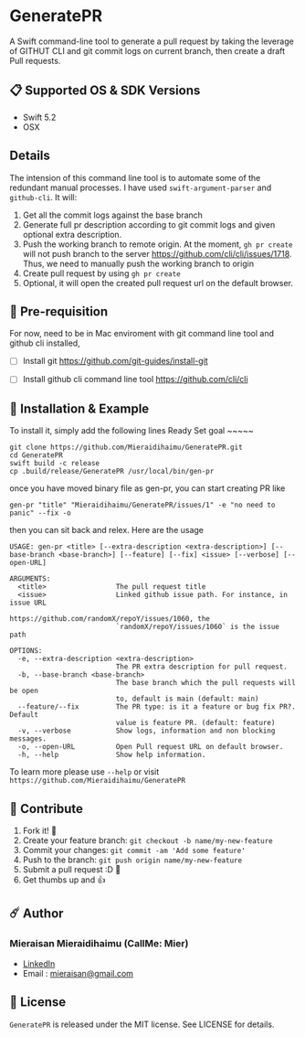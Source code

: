 # GeneratePR

A Swift command-line tool to generate a pull request by taking the leverage of GITHUT CLI and git commit logs on current branch, then create a draft Pull requests.

## 📋 Supported OS & SDK Versions

* Swift 5.2
* OSX

## Details

The intension of this command line tool is to automate some of the redundant manual processes. I have used `swift-argument-parser` and `github-cli`. It will:
1. Get all the commit logs against the base branch
2. Generate full pr description according to git commit logs and given optional extra description.
3. Push the working branch to remote origin. At the moment, `gh pr create` will not push branch to the server https://github.com/cli/cli/issues/1718. Thus, we need to manually push the working branch to origin
4. Create pull request by using `gh pr create`
5. Optional, it will open the created pull request url on the default browser.

## 🌟 Pre-requisition 

For now, need to be in Mac enviroment with git command line tool and github cli installed,

- [ ] Install git https://github.com/git-guides/install-git
- [ ] Install github cli command line tool https://github.com/cli/cli


## 🔮 Installation & Example
To install it, simply add the following lines
Ready Set goal ~~~~~

```shell
git clone https://github.com/Mieraidihaimu/GeneratePR.git
cd GeneratePR
swift build -c release
cp .build/release/GeneratePR /usr/local/bin/gen-pr
```

once you have moved binary file as gen-pr, you can start creating PR like

```shell
gen-pr "title" "Mieraidihaimu/GeneratePR/issues/1" -e "no need to panic" --fix -o
```

then you can sit back and relex. Here are the usage

```shell
USAGE: gen-pr <title> [--extra-description <extra-description>] [--base-branch <base-branch>] [--feature] [--fix] <issue> [--verbose] [--open-URL]

ARGUMENTS:
  <title>                 The pull request title
  <issue>                 Linked github issue path. For instance, in issue URL
                          https://github.com/randomX/repoY/issues/1060, the
                          `randomX/repoY/issues/1060` is the issue path

OPTIONS:
  -e, --extra-description <extra-description>
                          The PR extra description for pull request.
  -b, --base-branch <base-branch>
                          The base branch which the pull requests will be open
                          to, default is main (default: main)
  --feature/--fix         The PR type: is it a feature or bug fix PR?. Default
                          value is feature PR. (default: feature)
  -v, --verbose           Show logs, information and non blocking messages.
  -o, --open-URL          Open Pull request URL on default browser.
  -h, --help              Show help information.

```

To learn more please use `--help` or visit `https://github.com/Mieraidihaimu/GeneratePR`

## 🌝 Contribute

1. Fork it! 👀
2. Create your feature branch: `git checkout -b name/my-new-feature`
3. Commit your changes: `git commit -am 'Add some feature'`
4. Push to the branch: `git push origin name/my-new-feature`
5. Submit a pull request :D 🙈
6. Get thumbs up and 👍

## ☄️ Author

### Mieraisan Mieraidihaimu (CallMe: Mier)
- [LinkedIn](https://www.linkedin.com/in/mieraidihaimu-mieraisan-220b7732/)
- Email : mieraisan@gmail.com

## 🌈 License

`GeneratePR` is released under the MIT license. See LICENSE for details.
